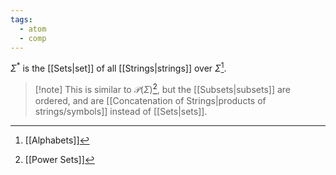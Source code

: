 ```yaml
---
tags:
  - atom
  - comp
---
```

$\Sigma^*$ is the [[Sets|set]] of all [[Strings|strings]] over $\Sigma$[^1].

> [!note] This is similar to $\mathcal{P}(\Sigma)$[^2], but the [[Subsets|subsets]] are ordered, and are [[Concatenation of Strings|products of strings/symbols]] instead of [[Sets|sets]].

[^1]: [[Alphabets]]
[^2]: [[Power Sets]]